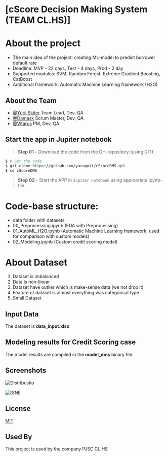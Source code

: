 # [cScore Decision Making System (TEAM CL.HS)]

# About the project

- The main idea of the project: creating ML-model to predict borrower default rate
- Deadline: MVP - 22 days, Test - 4 days, Prod - 2 day
- Supported modules: SVM, Random Forest, Extreme Gradient Boosting, CatBoost
- Additional framework: Automatic Machine Learning framework (H2O)

## About the Team

- [@Yurii Skiter](https://github.com/yuragoit) Team Lead, Dev, QA
- [@Damask](https://github.com/contract_restriction) Scrum Master, Dev, QA
- [@Vitarus](https://github.com/contract_restriction) PM, Dev, QA

## Start the app in Jupiter notebook

> **Step 01** - Download the code from the GH-repository (using GIT) 

```bash
$ # Get the code
$ git clone https://github.com/yuragoit/cScoreDMS.git
$ cd cScoreDMS
```

> **Step 02** - Start the APP in `Jupiter notebook` using appropriate ipynb-file

# Code-base structure:
* data folder with datasets
* 00_Preprocessing.ipynb (EDA with Preprocessing)
* 01_AutoML_H2O.ipynb (Automatic Machine Learning framework, used for comparison with custom models)
* 02_Modeling.ipynb (Custom credit scoring model)

# About Dataset
1. Dataset is imbalanced
2. Data is non-linear
3. Dataset have outlier which is make-sense data (we not drop it)
4. Feature of dataset is almost everything was categorical type
5. Small Dataset

## Input Data
The dataset is **data_input.xlsx**
## Modeling results for Credit Scoring case
The model results are compiled in the **model_dms** binary file.


## Screenshots

![Distribustio](https://user-images.githubusercontent.com/101989870/220159715-1bfb0eca-ee7b-47df-8e9b-2373c5defa44.png)

![tSNE](https://user-images.githubusercontent.com/101989870/220159859-e50ae34c-99dc-439d-a5b4-2a4d2de41f5a.png)

## License

[MIT](https://choosealicense.com/licenses/mit/)

## Used By

This project is used by the company PJSC CL.HS